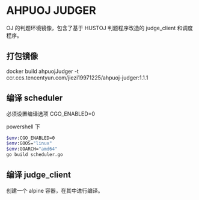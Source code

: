 # AHPUOJ JUDGER

OJ 的判题环境镜像，包含了基于 HUSTOJ 判题程序改造的 judge_client 和调度程序。

## 打包镜像

docker build ahpuojJudger -t ccr.ccs.tencentyun.com/jiezi19971225/ahpuoj-judger:1.1.1

## 编译 scheduler

必须设置编译选项 CGO_ENABLED=0

powershell 下

```sh
$env:CGO_ENABLED=0
$env:GOOS="linux"
$env:GOARCH="amd64"
go build scheduler.go
```

## 编译 judge_client

创建一个 alpine 容器，在其中进行编译。

